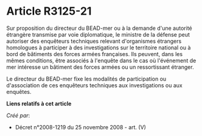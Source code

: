 # Article R3125-21

Sur proposition du directeur du BEAD-mer ou à la demande d'une autorité étrangère transmise par voie diplomatique, le
ministre de la défense peut autoriser des enquêteurs techniques relevant d'organismes étrangers homologues à participer à des
investigations sur le territoire national ou à bord de bâtiments des forces armées françaises. Ils peuvent, dans les mêmes
conditions, être associés à l'enquête dans le cas où l'événement de mer intéresse un bâtiment des forces armées ou un
ressortissant étranger.

Le directeur du BEAD-mer fixe les modalités de participation ou d'association de ces enquêteurs techniques aux investigations
ou aux enquêtes.

**Liens relatifs à cet article**

_Créé par_:

  - Décret n°2008-1219 du 25 novembre 2008 - art. (V)
